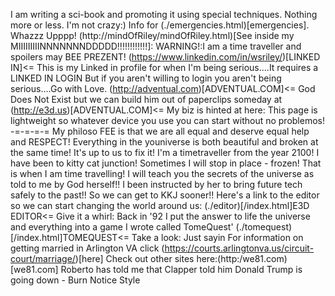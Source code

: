 I am writing a sci-book and promoting it using special techniques.
Nothing more or less.
I'm not crazy:)
Info for (./emergencies.html)[emergencies].
Whazzz Upppp!
(http://mindOfRiley/mindOfRiley.html)[See inside my MIIIIIIIIINNNNNNNDDDDD!!!!!!!!!!!!]: WARNING!:I am a time traveller and spoilers may BEE PREZENT!
(https://www.linkedin.com/in/wsriley/)[LINKED IN]<= This is my Linked in profile for when I'm being serious....It requires a LINKED IN LOGIN But if you aren't willing to login you aren't being serious....Go with Love.
(http://adventual.com)[ADVENTUAL.COM]<= God Does Not Exist but we can build him out of paperclips someday at (http://e3d.us)[ADVENTUAL.COM]<= My biz is hinted at here:
This page is lightweight so whatever device you use you can start without no problemos!
-=-=-=-=
My philoso FEE is that we are all equal and deserve equal help and RESPECT!
Everything in the youniverse is both beautiful and broken at the same time!
It's up to us to fix it!
I'm a timetraveller from the year 2100!
I have been to kitty cat junction!
Sometimes I will stop in place - frozen!
That is when I am time travelling!
I will teach you the secrets of the universe as told to me by God herself!!
I been instructed by her to bring future tech safely to the past!!
So we can get to KKJ sooner!!
Here's a link to the editor so we can start changing the world around us:
(./editor)[/index.html]E3D EDITOR<= Give it a whirl:
Back in '92 I put the answer to life the universe and everything into a game I wrote called TomeQuest'
(./tomequest)[/index.html]TOMEQUEST<= Take a look:
Just sayin
For information on getting married in Arlington VA click
(https://courts.arlingtonva.us/circuit-court/marriage/)[here]
Check out other sites here:(http:/we81.com)[we81.com]
Roberto has told me that Clapper told him Donald Trump is going down - Burn Notice Style
